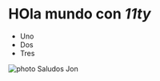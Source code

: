# HOla mundo con _11ty_

- Uno
- Dos
- Tres 

![photo](https://i.blogs.es/3fea5f/1366_2000-17-/1366_2000.webp)
Saludos Jon